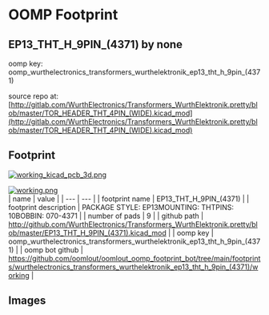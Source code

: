 # OOMP Footprint  
## EP13_THT_H_9PIN_(4371)  by none  
  
oomp key: oomp_wurthelectronics_transformers_wurthelektronik_ep13_tht_h_9pin_(4371)  
  
source repo at: [http://gitlab.com/WurthElectronics/Transformers_WurthElektronik.pretty/blob/master/TOR_HEADER_THT_4PIN_(WIDE).kicad_mod](http://gitlab.com/WurthElectronics/Transformers_WurthElektronik.pretty/blob/master/TOR_HEADER_THT_4PIN_(WIDE).kicad_mod)  
## Footprint  
  
[![working_kicad_pcb_3d.png](working_kicad_pcb_3d_600.png)](working_kicad_pcb_3d.png)  
  
[![working.png](working_600.png)](working.png)  
| name | value | 
| --- | --- | 
| footprint name | EP13_THT_H_9PIN_(4371) | 
| footprint description | PACKAGE STYLE: EP13MOUNTING: THTPINS: 10BOBBIN: 070-4371 | 
| number of pads | 9 | 
| github path | http://github.com/WurthElectronics/Transformers_WurthElektronik.pretty/blob/master/EP13_THT_H_9PIN_(4371).kicad_mod | 
| oomp key | oomp_wurthelectronics_transformers_wurthelektronik_ep13_tht_h_9pin_(4371) | 
| oomp bot github | https://github.com/oomlout/oomlout_oomp_footprint_bot/tree/main/footprints/wurthelectronics_transformers_wurthelektronik_ep13_tht_h_9pin_(4371)/working | 
## Images  
